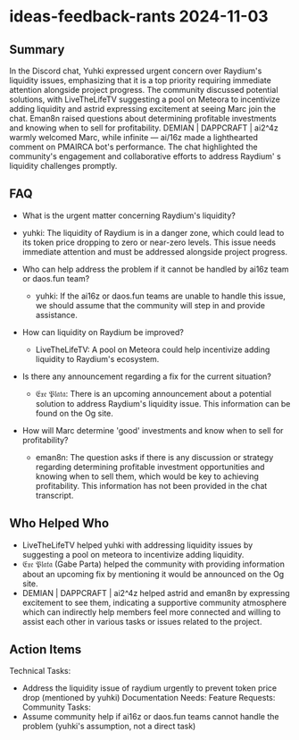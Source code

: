 # ideas-feedback-rants 2024-11-03

## Summary

In the Discord chat, Yuhki expressed urgent concern over Raydium's liquidity issues, emphasizing that it is a top
priority requiring immediate attention alongside project progress. The community discussed potential solutions, with
LiveTheLifeTV suggesting a pool on Meteora to incentivize adding liquidity and astrid expressing excitement at seeing
Marc join the chat. Eman8n raised questions about determining profitable investments and knowing when to sell for
profitability. DEMIAN | DAPPCRAFT | ai2^4z warmly welcomed Marc, while infinite — ai/16z made a lighthearted comment on
PMAIRCA bot's performance. The chat highlighted the community's engagement and collaborative efforts to address Raydium'
s liquidity challenges promptly.

## FAQ

- What is the urgent matter concerning Raydium's liquidity?
- yuhki: The liquidity of Raydium is in a danger zone, which could lead to its token price dropping to zero or near-zero
  levels. This issue needs immediate attention and must be addressed alongside project progress.

- Who can help address the problem if it cannot be handled by ai16z team or daos.fun team?

    - yuhki: If the ai16z or daos.fun teams are unable to handle this issue, we should assume that the community will
      step in and provide assistance.

- How can liquidity on Raydium be improved?

    - LiveTheLifeTV: A pool on Meteora could help incentivize adding liquidity to Raydium's ecosystem.

- Is there any announcement regarding a fix for the current situation?

    - 𝔈𝔵𝔢 𝔓𝔩𝔞𝔱𝔞: There is an upcoming announcement about a potential solution to address Raydium's liquidity issue. This
      information can be found on the Og site.

- How will Marc determine 'good' investments and know when to sell for profitability?
    - eman8n: The question asks if there is any discussion or strategy regarding determining profitable investment
      opportunities and knowing when to sell them, which would be key to achieving profitability. This information has
      not been provided in the chat transcript.

## Who Helped Who

- LiveTheLifeTV helped yuhki with addressing liquidity issues by suggesting a pool on meteora to incentivize adding
  liquidity.
- 𝔈𝔵𝔢 𝔓𝔩𝔞𝔱𝔞 (Gabe Parta) helped the community with providing information about an upcoming fix by mentioning it would be announced on the Og site.
- DEMIAN | DAPPCRAFT | ai2^4z helped astrid and eman8n by expressing excitement to see them, indicating a supportive community atmosphere which can indirectly help members feel more connected and willing to assist each other in various tasks or issues related to the project.

## Action Items

Technical Tasks:

- Address the liquidity issue of raydium urgently to prevent token price drop (mentioned by yuhki)
  Documentation Needs:
  Feature Requests:
  Community Tasks:
- Assume community help if ai16z or daos.fun teams cannot handle the problem (yuhki's assumption, not a direct task)
